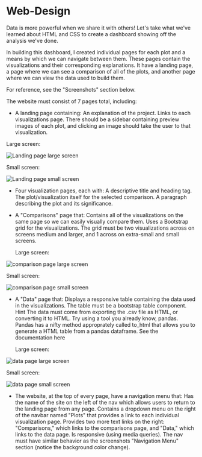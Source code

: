 # Web-Design

Data is more powerful when we share it with others! Let's take what we've learned about HTML and CSS to create a dashboard showing off the analysis we've done.

In building this dashboard, I created individual pages for each plot and a means by which we can navigate between them. These pages contain the visualizations and their corresponding explanations. It have a landing page, a page where we can see a comparison of all of the plots, and another page where we can view the data used to build them.

For reference, see the "Screenshots" section below.

The website must consist of 7 pages total, including:

* A landing page containing: 
	  An explanation of the project.
    Links to each visualizations page. There should be a sidebar containing preview images of each plot, and clicking an image should take the user to that visualization.

Large screen:

![Landing page large screen](assets/Images/landingResize.png)

Small screen:

![Landing page small screen](assets/Images/landing-sm.png)


* Four visualization pages, each with: 
    A descriptive title and heading tag.
    The plot/visualization itself for the selected comparison.
    A paragraph describing the plot and its significance.

*	A "Comparisons" page that: 
	  Contains all of the visualizations on the same page so we can easily visually compare them.
	  Uses a Bootstrap grid for the visualizations. 
   	The grid must be two visualizations across on screens medium and larger, and 1 across on extra-small and small screens.
	
	Large screen:

![comparison page large screen](assets/Images/comparison-lg.png)

Small screen:

![comparison page small screen](assets/Images/comparison-sm.png)


*	A "Data" page that: 
   	Displays a responsive table containing the data used in the visualizations. 
  	The table must be a bootstrap table component. Hint 
    The data must come from exporting the .csv file as HTML, or converting it to HTML. Try using a tool you already know, pandas. 
    Pandas has a nifty method approprately called to_html that allows you to generate a HTML table from a pandas dataframe. See the documentation here 
    
    Large screen:

![data page large screen](assets/Images/data-lg.png)


Small screen:

![data page small screen](assets/Images/data-sm.png)


* The website, at the top of every page, have a navigation menu that:
	Has the name of the site on the left of the nav which allows users to return to the landing page from any page.
   	Contains a dropdown menu on the right of the navbar named "Plots" that provides a link to each individual visualization page.
   	Provides two more text links on the right: "Comparisons," which links to the comparisons page, and "Data," which links to the data page.
    Is responsive (using media queries). The nav must have similar behavior as the screenshots "Navigation Menu" section (notice the background color change).
    
    
    
